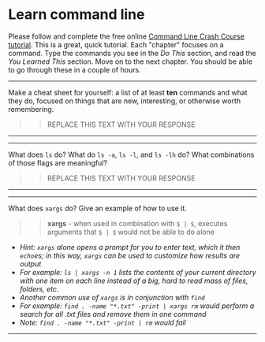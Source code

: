 # Learn command line

Please follow and complete the free online [Command Line Crash Course
tutorial](http://cli.learncodethehardway.org/book/). This is a great,
quick tutorial. Each "chapter" focuses on a command. Type the commands
you see in the _Do This_ section, and read the _You Learned This_
section. Move on to the next chapter. You should be able to go through
these in a couple of hours.


---

Make a cheat sheet for yourself: a list of at least **ten** commands and what they do, focused on things that are new, interesting, or otherwise worth remembering.

> > REPLACE THIS TEXT WITH YOUR RESPONSE

---


---

What does `ls` do? What do `ls -a`, `ls -l`, and `ls -lh` do? What combinations of those flags are meaningful?

> > REPLACE THIS TEXT WITH YOUR RESPONSE

---


---

What does `xargs` do? Give an example of how to use it.

> > **xargs** - when used in combination with `$ | $`, executes arguments that `$ | $` would not be able to do alone  
  - *Hint: `xargs` alone opens a prompt for you to enter text, which it then `echo`es; in this way, `xargs` can be used to customize how results are output*  
  - *For example: `ls | xargs -n 1` lists the contents of your current directory with one item on each line instead of a big, hard to read mass of files, folders, etc.*  
  - *Another common use of `xargs` is in conjunction with `find`*  
  - _For example: `find . -name "*.txt" -print | xargs rm` would perform a search for all .txt files and remove them in one command_  
  - _Note: `find . -name "*.txt" -print | rm` would fail_  

---

